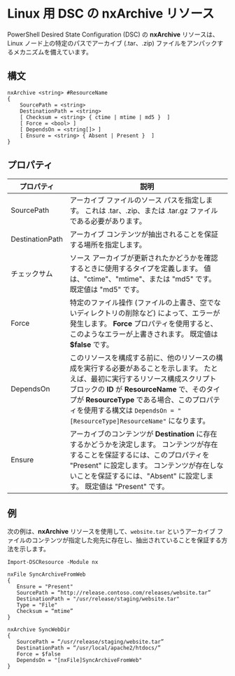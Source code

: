 # Linux 用 DSC の nxArchive リソース

PowerShell Desired State Configuration (DSC) の **nxArchive** リソースは、Linux ノード上の特定のパスでアーカイブ (.tar、.zip) ファイルをアンパックするメカニズムを備えています。

## 構文

```
nxArchive <string> #ResourceName
{
    SourcePath = <string>
    DestinationPath = <string>
    [ Checksum = <string> { ctime | mtime | md5 }  ]
    [ Force = <bool> ]
    [ DependsOn = <string[]> ]
    [ Ensure = <string> { Absent | Present }  ]
}
```

## プロパティ

|  プロパティ |  説明 | 
|---|---|
| SourcePath| アーカイブ ファイルのソース パスを指定します。 これは .tar、.zip、または .tar.gz ファイルである必要があります。 | 
| DestinationPath| アーカイブ コンテンツが抽出されることを保証する場所を指定します。| 
| チェックサム| ソース アーカイブが更新されたかどうかを確認するときに使用するタイプを定義します。 値は、"ctime"、"mtime"、または "md5" です。 既定値は "md5" です。| 
| Force| 特定のファイル操作 (ファイルの上書き、空でないディレクトリの削除など) によって、エラーが発生します。 **Force** プロパティを使用すると、このようなエラーが上書きされます。 既定値は **$false** です。| 
| DependsOn | このリソースを構成する前に、他のリソースの構成を実行する必要があることを示します。 たとえば、最初に実行するリソース構成スクリプト ブロックの **ID** が **ResourceName** で、そのタイプが **ResourceType** である場合、このプロパティを使用する構文は `DependsOn = "[ResourceType]ResourceName"` になります。| 
| Ensure| アーカイブのコンテンツが **Destination** に存在するかどうかを決定します。 コンテンツが存在することを保証するには、このプロパティを "Present" に設定します。 コンテンツが存在しないことを保証するには、"Absent" に設定します。 既定値は "Present" です。| 

## 例

次の例は、**nxArchive** リソースを使用して、`website.tar` というアーカイブ ファイルのコンテンツが指定した宛先に存在し、抽出されていることを保証する方法を示します。

```
Import-DSCResource -Module nx 

nxFile SyncArchiveFromWeb
{
   Ensure = "Present"
   SourcePath = “http://release.contoso.com/releases/website.tar”
   DestinationPath = "/usr/release/staging/website.tar"
   Type = "File"
   Checksum = “mtime”
}

nxArchive SyncWebDir
{
   SourcePath = “/usr/release/staging/website.tar”
   DestinationPath = “/usr/local/apache2/htdocs/”
   Force = $false
   DependsOn = "[nxFile]SyncArchiveFromWeb"
} 
```


<!--HONumber=Feb16_HO4-->


